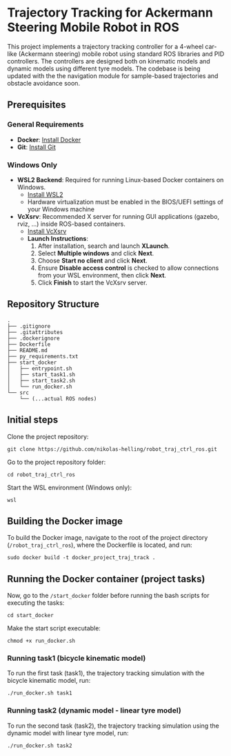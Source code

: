 # Trajectory Tracking for Ackermann Steering Mobile Robot in ROS

This project implements a trajectory tracking controller for a 4-wheel car-like (Ackermann steering) mobile robot
using standard ROS libraries and PID controllers. The controllers are designed both on kinematic models and dynamic models using different tyre models. The codebase is being updated with the the navigation module for sample-based trajectories and obstacle avoidance soon.

## Prerequisites

### General Requirements
- **Docker**: [Install Docker](https://docs.docker.com/get-docker/)
- **Git**: [Install Git](https://git-scm.com/book/en/v2/Getting-Started-Installing-Git)

### Windows Only

- **WSL2 Backend**: Required for running Linux-based Docker containers on Windows.
  - [Install WSL2](https://docs.microsoft.com/en-us/windows/wsl/install)
  - Hardware virtualization must be enabled in the BIOS/UEFI settings of your Windows machine
- **VcXsrv**: Recommended X server for running GUI applications (gazebo, rviz, ...) inside ROS-based containers.
  - [Install VcXsrv](https://sourceforge.net/projects/vcxsrv/)
  - **Launch Instructions**:
    1. After installation, search and launch **XLaunch**.
    2. Select **Multiple windows** and click **Next**.
    3. Choose **Start no client** and click **Next**.
    4. Ensure **Disable access control** is checked to allow connections from your WSL environment, then click **Next**.
    5. Click **Finish** to start the VcXsrv server.

## Repository Structure

```
.
├── .gitignore
├── .gitattributes
├── .dockerignore
├── Dockerfile
├── README.md
├── py_requirements.txt
├── start_docker
│   ├── entrypoint.sh
│   ├── start_task1.sh
│   ├── start_task2.sh
│   └── run_docker.sh
└── src
    └── (...actual ROS nodes)
```

## Initial steps

Clone the project repository:

```
git clone https://github.com/nikolas-helling/robot_traj_ctrl_ros.git
```

Go to the project repository folder:

```
cd robot_traj_ctrl_ros
```
Start the WSL environment (Windows only):
```
wsl
```

## Building the Docker image

To build the Docker image, navigate to the root of the project directory (`/robot_traj_ctrl_ros`), where the Dockerfile is located, and run:

```
sudo docker build -t docker_project_traj_track .
```

## Running the Docker container (project tasks)

Now, go to the `/start_docker` folder before running the bash scripts for executing the tasks:

```
cd start_docker
```

Make the start script executable:
```
chmod +x run_docker.sh
```

### Running task1 (bicycle kinematic model)

To run the first task (task1), the trajectory tracking simulation with the bicycle kinematic model, run:

```
./run_docker.sh task1
```

### Running task2 (dynamic model - linear tyre model)

To run the second task (task2), the trajectory tracking simulation using the dynamic model with linear tyre model, run:

```
./run_docker.sh task2
```
